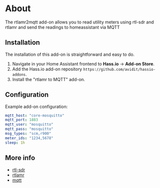 # About

The rtlamr2mqtt add-on allows you to read utility meters
using rtl-sdr and rtlamr and send the readings to homeassistant via MQTT

## Installation

The installation of this add-on is straightforward and easy to do.

1. Navigate in your Home Assistant frontend to **Hass.io** -> **Add-on Store**.
2. Add the Hass.io add-on repository `https://github.com/avidit/hassio-addons`.
3. Install the "rtlamr to MQTT" add-on.

## Configuration

Example add-on configuration:

```yaml
mqtt_host: "core-mosquitto"
mqtt_port: 1883
mqtt_user: "mosquitto"
mqtt_pass: "mosquitto"
msg_types: "scm,r900"
meter_ids: "1234,5678"
sleep: 1h
```

## More info

- [rtl-sdr](https://osmocom.org/projects/rtl-sdr)
- [rtlamr](https://github.com/bemasher/rtlamr)
- [mqtt](https://mqtt.org/)

